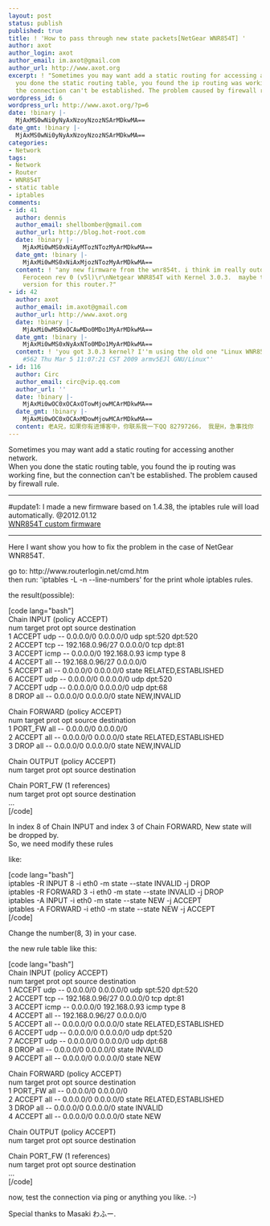 ```yaml
---
layout: post
status: publish
published: true
title: ! 'How to pass through new state packets[NetGear WNR854T] '
author: axot
author_login: axot
author_email: im.axot@gmail.com
author_url: http://www.axot.org
excerpt: ! "Sometimes you may want add a static routing for accessing another network.\r\nWhen
  you done the static routing table, you found the ip routing was working fine, but
  the connection can't be established. The problem caused by firewall rule.\r\n\r\n"
wordpress_id: 6
wordpress_url: http://www.axot.org/?p=6
date: !binary |-
  MjAxMS0wNi0yNyAxNzoyNzozNSArMDkwMA==
date_gmt: !binary |-
  MjAxMS0wNi0yNyAxNzoyNzozNSArMDkwMA==
categories:
- Network
tags:
- Network
- Router
- WNR854T
- static table
- iptables
comments:
- id: 41
  author: dennis
  author_email: shellbomber@gmail.com
  author_url: http://blog.hot-root.com
  date: !binary |-
    MjAxMi0wMS0xNiAyMTozNTozMyArMDkwMA==
  date_gmt: !binary |-
    MjAxMi0wMS0xNiAxMjozNTozMyArMDkwMA==
  content: ! "any new firmware from the wnr854t. i think im really outdatet. running
    Feroceon rev 0 (v5l)\r\nNetgear WNR854T with Kernel 3.0.3.  maybe there is a new
    version for this router.?"
- id: 42
  author: axot
  author_email: im.axot@gmail.com
  author_url: http://www.axot.org
  date: !binary |-
    MjAxMi0wMS0xOCAwMDo0MDo1MyArMDkwMA==
  date_gmt: !binary |-
    MjAxMi0wMS0xNyAxNTo0MDo1MyArMDkwMA==
  content: ! 'you got 3.0.3 kernel? I''m using the old one "Linux WNR854TA 2.4.27-vrs1
    #562 Thu Mar 5 11:07:21 CST 2009 armv5EJl GNU/Linux"'
- id: 116
  author: Circ
  author_email: circ@vip.qq.com
  author_url: ''
  date: !binary |-
    MjAxMi0wOC0xOCAxOTowMjowMCArMDkwMA==
  date_gmt: !binary |-
    MjAxMi0wOC0xOCAxMDowMjowMCArMDkwMA==
  content: 老A兄，如果你有进博客中，你联系我一下QQ 82797266， 我是H，急事找你
---
```

<p>Sometimes you may want add a static routing for accessing another network.<br />
When you done the static routing table, you found the ip routing was working fine, but the connection can't be established. The problem caused by firewall rule.</p>
<p><a id="more"></a><a id="more-6"></a></p>
<hr/>
#update1: I made a new firmware based on 1.4.38, the iptables rule will load automatically. @2012.01.12<br />
<a href='http://www.axot.org/wp-content/uploads/2011/06/WNR854T_axot.img_.zip'>WNR854T custom firmware</a></p>
<hr/>
<p>Here I want show you how to fix the problem in the case of NetGear WNR854T.</p>
<p>go to: http://www.routerlogin.net/cmd.htm<br />
then run: 'iptables -L -n --line-numbers' for the print whole iptables rules.</p>
<p>the result(possible):</p>
<p>[code lang="bash"]<br />
Chain INPUT (policy ACCEPT)<br />
num  target     prot opt source               destination<br />
1    ACCEPT     udp  --  0.0.0.0/0            0.0.0.0/0          udp spt:520 dpt:520<br />
2    ACCEPT     tcp  --  192.168.0.96/27      0.0.0.0/0          tcp dpt:81<br />
3    ACCEPT     icmp --  0.0.0.0/0            192.168.0.93       icmp type 8<br />
4    ACCEPT     all  --  192.168.0.96/27      0.0.0.0/0<br />
5    ACCEPT     all  --  0.0.0.0/0            0.0.0.0/0          state RELATED,ESTABLISHED<br />
6    ACCEPT     udp  --  0.0.0.0/0            0.0.0.0/0          udp dpt:520<br />
7    ACCEPT     udp  --  0.0.0.0/0            0.0.0.0/0          udp dpt:68<br />
8    DROP       all  --  0.0.0.0/0            0.0.0.0/0          state NEW,INVALID</p>
<p>Chain FORWARD (policy ACCEPT)<br />
num  target     prot opt source               destination<br />
1    PORT_FW    all  --  0.0.0.0/0            0.0.0.0/0<br />
2    ACCEPT     all  --  0.0.0.0/0            0.0.0.0/0          state RELATED,ESTABLISHED<br />
3    DROP       all  --  0.0.0.0/0            0.0.0.0/0          state NEW,INVALID</p>
<p>Chain OUTPUT (policy ACCEPT)<br />
num  target     prot opt source               destination</p>
<p>Chain PORT_FW (1 references)<br />
num  target     prot opt source               destination<br />
...<br />
[/code]</p>
<p>In index 8 of Chain INPUT and index 3 of Chain FORWARD, New state will be dropped by.<br />
So, we need modify these rules</p>
<p>like:</p>
<p>[code lang="bash"]<br />
iptables -R INPUT 8 -i eth0 -m state --state INVALID -j DROP<br />
iptables -R FORWARD 3 -i eth0 -m state --state INVALID -j DROP<br />
iptables -A INPUT -i eth0 -m state --state NEW -j ACCEPT<br />
iptables -A FORWARD -i eth0 -m state --state NEW -j ACCEPT<br />
[/code]</p>
<p>Change the number(8, 3) in your case.</p>
<p>the new rule table like this:</p>
<p>[code lang="bash"]<br />
Chain INPUT (policy ACCEPT)<br />
num  target     prot opt source               destination<br />
1    ACCEPT     udp  --  0.0.0.0/0            0.0.0.0/0          udp spt:520 dpt:520<br />
2    ACCEPT     tcp  --  192.168.0.96/27      0.0.0.0/0          tcp dpt:81<br />
3    ACCEPT     icmp --  0.0.0.0/0            192.168.0.93       icmp type 8<br />
4    ACCEPT     all  --  192.168.0.96/27      0.0.0.0/0<br />
5    ACCEPT     all  --  0.0.0.0/0            0.0.0.0/0          state RELATED,ESTABLISHED<br />
6    ACCEPT     udp  --  0.0.0.0/0            0.0.0.0/0          udp dpt:520<br />
7    ACCEPT     udp  --  0.0.0.0/0            0.0.0.0/0          udp dpt:68<br />
8    DROP       all  --  0.0.0.0/0            0.0.0.0/0          state INVALID<br />
9    ACCEPT     all  --  0.0.0.0/0            0.0.0.0/0          state NEW</p>
<p>Chain FORWARD (policy ACCEPT)<br />
num  target     prot opt source               destination<br />
1    PORT_FW    all  --  0.0.0.0/0            0.0.0.0/0<br />
2    ACCEPT     all  --  0.0.0.0/0            0.0.0.0/0          state RELATED,ESTABLISHED<br />
3    DROP       all  --  0.0.0.0/0            0.0.0.0/0          state INVALID<br />
4    ACCEPT     all  --  0.0.0.0/0            0.0.0.0/0          state NEW</p>
<p>Chain OUTPUT (policy ACCEPT)<br />
num  target     prot opt source               destination</p>
<p>Chain PORT_FW (1 references)<br />
num  target     prot opt source               destination<br />
...<br />
[/code]</p>
<p>now, test the connection via ping or anything you like. :-)</p>
<p>Special thanks to Masaki わふー.</p>
